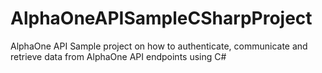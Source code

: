 # AlphaOneAPISampleCSharpProject
AlphaOne API Sample project on how to authenticate, communicate and retrieve data from AlphaOne API endpoints using C#

